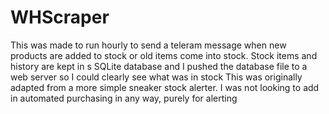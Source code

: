 # WHScraper
This was made to run hourly to send a teleram message when new products are added to stock or old items come into stock. Stock items and history are kept in s SQLite database and I pushed the database file to a web server so I could clearly see what was in stock
This was originally adapted from a more simple sneaker stock alerter. I was not looking to add in automated purchasing in any way, purely for alerting

